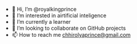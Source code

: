 - 👋 Hi, I’m @royalkingprince
- 👀 I’m interested in airtificial inteligence 
- 🌱 I’m currently a learner 
- 💞️ I’m looking to collaborate on GitHub projects
- 📫 How to reach me chhirolyaprince@gmail.com 

<!---
royalkingprince/royalkingprince is a ✨ special ✨ repository because its `README.md` (this file) appears on your GitHub profile.
You can click the Preview link to take a look at your changes.
--->
